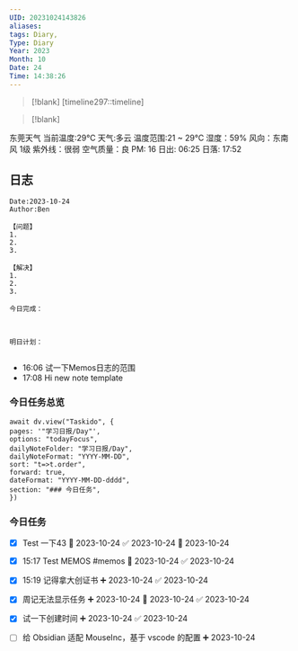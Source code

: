```yaml
---
UID: 20231024143826
aliases: 
tags: Diary,
Type: Diary
Year: 2023
Month: 10
Date: 24
Time: 14:38:26
---
```

> [!blank] 
> [timeline297::timeline]

>[!blank]
> 
东莞天气
当前温度:29℃
天气:多云
温度范围:21 ~ 29℃
湿度：59%
风向：东南风 1级
紫外线：很弱
空气质量：良 PM: 16
日出: 06:25 日落: 17:52

## 日志

```
Date:2023-10-24
Author:Ben

【问题】
1.
2.
3.

【解决】
1.
2.
3.

今日完成：



明日计划：


```

- 16:06 试一下Memos日志的范围
- 17:08 Hi new note template


### 今日任务总览

```dataviewjs
await dv.view("Taskido", {
pages: '"学习日报/Day"',
options: "todayFocus",
dailyNoteFolder: "学习日报/Day",
dailyNoteFormat: "YYYY-MM-DD",
sort: "t=>t.order",
forward: true,
dateFormat: "YYYY-MM-DD-dddd",
section: "### 今日任务",
})
```
### 今日任务



- [x] Test 一下43 📅 2023-10-24 ✅ 2023-10-24 🛫 2023-10-24  
- [x] 15:17 Test MEMOS #memos 📅 2023-10-24 ✅ 2023-10-24
- [x] 15:19 记得拿大创证书 ➕ 2023-10-24 ✅ 2023-10-24
- [x] 周记无法显示任务 ➕ 2023-10-24 📅 2023-10-24 ✅ 2023-10-24
- [x] 试一下创建时间 ➕ 2023-10-24 ✅ 2023-10-24
- [ ] 给 Obsidian 适配 MouseInc，基于 vscode 的配置 ➕ 2023-10-24



